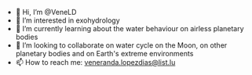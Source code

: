 - 👋 Hi, I’m @VeneLD
- 👀 I’m interested in exohydrology
- 🌱 I’m currently learning about the water behaviour on airless planetary bodies
- 💞️ I’m looking to collaborate on water cycle on the Moon, on other planetary bodies and on Earth's extreme environments
- 📫 How to reach me: veneranda.lopezdias@list.lu

<!---
VeneLD/VeneLD is a ✨ special ✨ repository because its `README.md` (this file) appears on your GitHub profile.
You can click the Preview link to take a look at your changes.
--->

